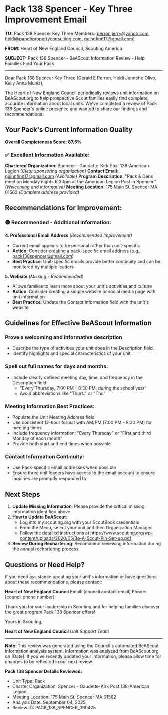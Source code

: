 # Pack 138 Spencer - Key Three Improvement Email

**TO:** Pack 138 Spencer Key Three Members (perron.jerry@yahoo.com, heidi@pandhpropertyconsulting.com, quinnfinn17@gmail.com)

**FROM:** Heart of New England Council, Scouting America

**SUBJECT:** Pack 138 Spencer - BeAScout Information Review - Help Families Find Your Pack

---

Dear Pack 138 Spencer Key Three (Gerald E Perron, Heidi Jennette Olivo, Kelly Anna Muniz),

The Heart of New England Council periodically reviews unit information on BeAScout.org to help prospective Scout families easily find complete, accurate information about local units. We've completed a review of Pack 138 Spencer's online presence and wanted to share our findings and recommendations.

## Your Pack's Current Information Quality

**Overall Completeness Score: 87.5%**

### ✅ **Excellent Information Available:**
**Chartered Organization**: Spencer - Gaudette-Kirk Post 138-American Legion *(Clear sponsoring organization)*
**Contact Email**: quinnfinn17@gmail.com *(Available)*
**Program Description**: "Pack & Dens meet on Monday nights 6:30pm at the American Legion Post in Spencer." *(Welcoming and informative)*
**Meeting Location**: 175 Main St, Spencer MA 01562 *(Complete address provided)*

## Recommendations for Improvement:

### 🟡 **Recommended - Additional Information:**

**4. Professional Email Address** *(Recommended Improvement)*
- Current email appears to be personal rather than unit-specific
- **Action**: Consider creating a pack-specific email address (e.g., pack138spencer@gmail.com)
- **Best Practice**: Unit-specific emails provide better continuity and can be monitored by multiple leaders

**5. Website** *(Missing - Recommended)*
- Allows families to learn more about your unit's activities and culture
- **Action**: Consider creating a simple website or social media page with unit information
- **Best Practice**: Update the Contact Information field with the unit's website

## Guidelines for Effective BeAScout Information

### **Prove a welcoming and informative description**
- Describe the type of activities your unit does in the Description field.
- Identify highlights and special characteristics of your unit

### **Spell out full names for days and months:**
- Include clearly defined meeting day, time, and frequency in the Description field:
  - "Every Thursday, 7:00 PM - 8:30 PM, during the school year"
  - Avoid abbreviations like "Thurs." or "Thu"

### **Meeting Information Best Practices:**
- Populate the Unit Meeting Address field
- Use consistent 12-hour format with AM/PM (7:00 PM - 8:30 PM) for meeting times
- Include frequency information: "Every Thursday" or "First and third Monday of each month"
- Provide both start and end times when possible

### **Contact Information Continuity:**
- Use Pack-specific email addresses when possible
- Ensure three unit leaders have access to the email account to ensure inquiries are promptly responded to

## Next Steps

1. **Update Missing Information**: Please provide the critical missing information identified above
2. **How to Update BeAScout**: 
   - Log into my.scouting.org with your ScoutBook credentials
   - From the Menu, select your unit and then Organization Manager
   - Follow the detailed instructions at
     https://www.scouting.org/wp-content/uploads/2020/05/Be-A-Scout-Pin-Set-up.pdf
3. **Review During Rechartering**: Recommend reviewing information during the annual rechartering process

## Questions or Need Help?

If you need assistance updating your unit's information or have questions about these recommendations, please contact:

**Heart of New England Council**
Email: [council contact email]
Phone: [council phone number]

Thank you for your leadership in Scouting and for helping families discover the great program Pack 138 Spencer offers!

Yours in Scouting,

**Heart of New England Council**
*Unit Support Team*

---

**Note**: This review was generated using the Council's automated BeAScout information analysis system. Information was analyzed from BeAScout.org on [Date]. If you've recently updated your information, please allow time for changes to be reflected in our next review.

**Pack 138 Spencer Details Reviewed:**
- Unit Type: Pack
- Charter Organization: Spencer - Gaudette-Kirk Post 138-American Legion
- Meeting Location: 175 Main St, Spencer MA 01562
- Analysis Date: September 04, 2025
- Review ID: PACK_138_SPENCER_090425